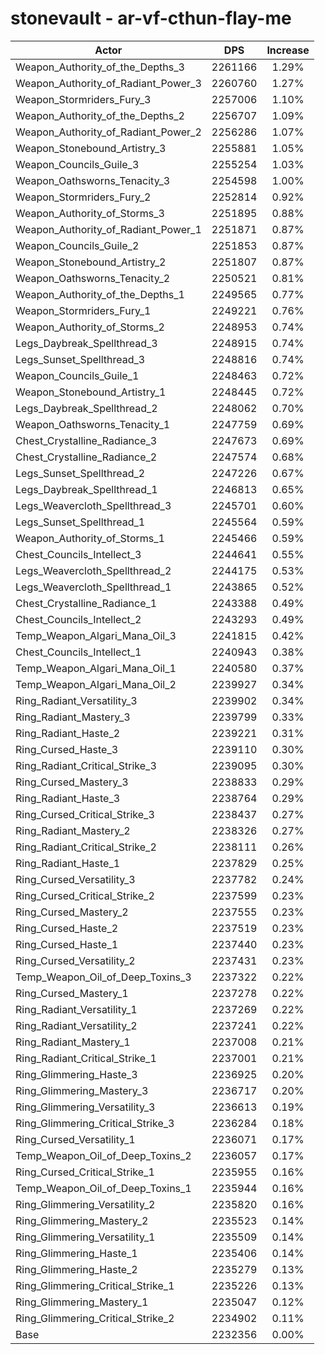 # stonevault - ar-vf-cthun-flay-me
| Actor | DPS | Increase |
|---|:---:|:---:|
|Weapon_Authority_of_the_Depths_3|2261166|1.29%|
|Weapon_Authority_of_Radiant_Power_3|2260760|1.27%|
|Weapon_Stormriders_Fury_3|2257006|1.10%|
|Weapon_Authority_of_the_Depths_2|2256707|1.09%|
|Weapon_Authority_of_Radiant_Power_2|2256286|1.07%|
|Weapon_Stonebound_Artistry_3|2255881|1.05%|
|Weapon_Councils_Guile_3|2255254|1.03%|
|Weapon_Oathsworns_Tenacity_3|2254598|1.00%|
|Weapon_Stormriders_Fury_2|2252814|0.92%|
|Weapon_Authority_of_Storms_3|2251895|0.88%|
|Weapon_Authority_of_Radiant_Power_1|2251871|0.87%|
|Weapon_Councils_Guile_2|2251853|0.87%|
|Weapon_Stonebound_Artistry_2|2251807|0.87%|
|Weapon_Oathsworns_Tenacity_2|2250521|0.81%|
|Weapon_Authority_of_the_Depths_1|2249565|0.77%|
|Weapon_Stormriders_Fury_1|2249221|0.76%|
|Weapon_Authority_of_Storms_2|2248953|0.74%|
|Legs_Daybreak_Spellthread_3|2248915|0.74%|
|Legs_Sunset_Spellthread_3|2248816|0.74%|
|Weapon_Councils_Guile_1|2248463|0.72%|
|Weapon_Stonebound_Artistry_1|2248445|0.72%|
|Legs_Daybreak_Spellthread_2|2248062|0.70%|
|Weapon_Oathsworns_Tenacity_1|2247759|0.69%|
|Chest_Crystalline_Radiance_3|2247673|0.69%|
|Chest_Crystalline_Radiance_2|2247574|0.68%|
|Legs_Sunset_Spellthread_2|2247226|0.67%|
|Legs_Daybreak_Spellthread_1|2246813|0.65%|
|Legs_Weavercloth_Spellthread_3|2245701|0.60%|
|Legs_Sunset_Spellthread_1|2245564|0.59%|
|Weapon_Authority_of_Storms_1|2245466|0.59%|
|Chest_Councils_Intellect_3|2244641|0.55%|
|Legs_Weavercloth_Spellthread_2|2244175|0.53%|
|Legs_Weavercloth_Spellthread_1|2243865|0.52%|
|Chest_Crystalline_Radiance_1|2243388|0.49%|
|Chest_Councils_Intellect_2|2243293|0.49%|
|Temp_Weapon_Algari_Mana_Oil_3|2241815|0.42%|
|Chest_Councils_Intellect_1|2240943|0.38%|
|Temp_Weapon_Algari_Mana_Oil_1|2240580|0.37%|
|Temp_Weapon_Algari_Mana_Oil_2|2239927|0.34%|
|Ring_Radiant_Versatility_3|2239902|0.34%|
|Ring_Radiant_Mastery_3|2239799|0.33%|
|Ring_Radiant_Haste_2|2239221|0.31%|
|Ring_Cursed_Haste_3|2239110|0.30%|
|Ring_Radiant_Critical_Strike_3|2239095|0.30%|
|Ring_Cursed_Mastery_3|2238833|0.29%|
|Ring_Radiant_Haste_3|2238764|0.29%|
|Ring_Cursed_Critical_Strike_3|2238437|0.27%|
|Ring_Radiant_Mastery_2|2238326|0.27%|
|Ring_Radiant_Critical_Strike_2|2238111|0.26%|
|Ring_Radiant_Haste_1|2237829|0.25%|
|Ring_Cursed_Versatility_3|2237782|0.24%|
|Ring_Cursed_Critical_Strike_2|2237599|0.23%|
|Ring_Cursed_Mastery_2|2237555|0.23%|
|Ring_Cursed_Haste_2|2237519|0.23%|
|Ring_Cursed_Haste_1|2237440|0.23%|
|Ring_Cursed_Versatility_2|2237431|0.23%|
|Temp_Weapon_Oil_of_Deep_Toxins_3|2237322|0.22%|
|Ring_Cursed_Mastery_1|2237278|0.22%|
|Ring_Radiant_Versatility_1|2237269|0.22%|
|Ring_Radiant_Versatility_2|2237241|0.22%|
|Ring_Radiant_Mastery_1|2237008|0.21%|
|Ring_Radiant_Critical_Strike_1|2237001|0.21%|
|Ring_Glimmering_Haste_3|2236925|0.20%|
|Ring_Glimmering_Mastery_3|2236717|0.20%|
|Ring_Glimmering_Versatility_3|2236613|0.19%|
|Ring_Glimmering_Critical_Strike_3|2236284|0.18%|
|Ring_Cursed_Versatility_1|2236071|0.17%|
|Temp_Weapon_Oil_of_Deep_Toxins_2|2236057|0.17%|
|Ring_Cursed_Critical_Strike_1|2235955|0.16%|
|Temp_Weapon_Oil_of_Deep_Toxins_1|2235944|0.16%|
|Ring_Glimmering_Versatility_2|2235820|0.16%|
|Ring_Glimmering_Mastery_2|2235523|0.14%|
|Ring_Glimmering_Versatility_1|2235509|0.14%|
|Ring_Glimmering_Haste_1|2235406|0.14%|
|Ring_Glimmering_Haste_2|2235279|0.13%|
|Ring_Glimmering_Critical_Strike_1|2235226|0.13%|
|Ring_Glimmering_Mastery_1|2235047|0.12%|
|Ring_Glimmering_Critical_Strike_2|2234902|0.11%|
|Base|2232356|0.00%|
